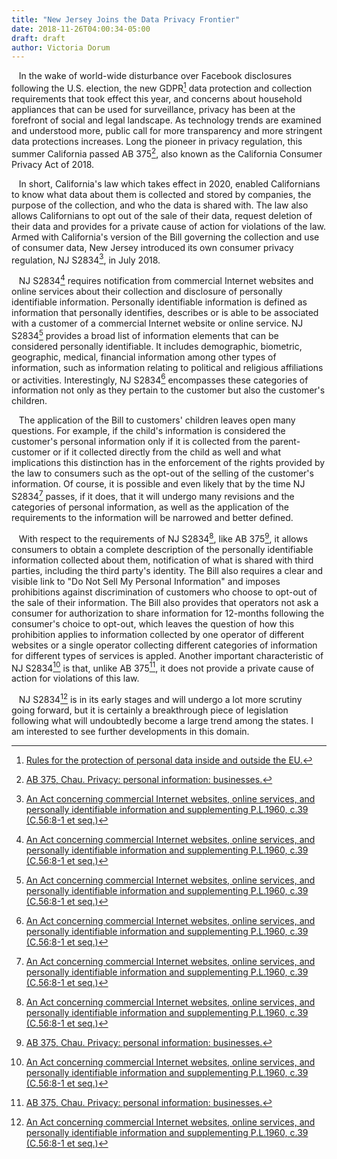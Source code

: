 ```yaml
---
title: "New Jersey Joins the Data Privacy Frontier"
date: 2018-11-26T04:00:34-05:00
draft: draft
author: Victoria Dorum
---
```



&nbsp;&nbsp; In the wake of world-wide disturbance over Facebook disclosures
following the U.S. election, the new GDPR[^1] data protection and collection
requirements that took effect this year, and concerns about household
appliances that can be used for surveillance, privacy has been at the
forefront of social and legal landscape. As technology trends are
examined and understood more, public call for more transparency and more
stringent data protections increases. Long the pioneer in privacy
regulation, this summer California passed AB 375[^2], also known as the
California Consumer Privacy Act of 2018.

&nbsp;&nbsp; In short, California's law which takes effect in 2020, enabled
Californians to know what data about them is collected and stored by
companies, the purpose of the collection, and who the data is shared
with. The law also allows Californians to opt out of the sale of their
data, request deletion of their data and provides for a private cause of
action for violations of the law. Armed with California's version of the
Bill governing the collection and use of consumer data, New Jersey
introduced its own consumer privacy regulation, NJ S2834[^3], in July 2018.

&nbsp;&nbsp; NJ S2834[^3] requires notification from commercial Internet websites and
online services about their collection and disclosure of personally
identifiable information. Personally identifiable information is defined
as information that personally identifies, describes or is able to be
associated with a customer of a commercial Internet website or online
service. NJ S2834[^3] provides a broad list of information elements that can
be considered personally identifiable. It includes demographic,
biometric, geographic, medical, financial information among other types
of information, such as information relating to political and religious
affiliations or activities. Interestingly, NJ S2834[^3] encompasses these
categories of information not only as they pertain to the customer but
also the customer's children.

&nbsp;&nbsp; The application of the Bill to customers' children leaves open many
questions. For example, if the child's information is considered the
customer's personal information only if it is collected from the
parent-customer or if it collected directly from the child as well and
what implications this distinction has in the enforcement of the rights
provided by the law to consumers such as the opt-out of the selling of
the customer's information. Of course, it is possible and even likely
that by the time NJ S2834[^3] passes, if it does, that it will undergo many
revisions and the categories of personal information, as well as the
application of the requirements to the information will be narrowed and
better defined.

&nbsp;&nbsp; With respect to the requirements of NJ S2834[^3], like AB 375[^2], it allows
consumers to obtain a complete description of the personally
identifiable information collected about them, notification of what is
shared with third parties, including the third party's identity. The
Bill also requires a clear and visible link to "Do Not Sell My Personal
Information" and imposes prohibitions against discrimination of
customers who choose to opt-out of the sale of their information. The
Bill also provides that operators not ask a consumer for authorization
to share information for 12-months following the consumer's choice to
opt-out, which leaves the question of how this prohibition applies to
information collected by one operator of different websites or a single
operator collecting different categories of information for different
types of services is appled. Another important characteristic of NJ S2834[^3] is that, unlike AB 375[^2], it does not provide a private cause of
action for violations of this law.

&nbsp;&nbsp; NJ S2834[^3] is in its early stages and will undergo a lot more scrutiny
going forward, but it is certainly a breakthrough piece of legislation
following what will undoubtedly become a large trend among the states. I
am interested to see further developments in this domain.

[^1]: <a href="https://ec.europa.eu/info/law/law-topic/data-protection_en" target="_blank">Rules for the protection of personal data inside and outside the EU.</a>
[^2]: <a href="https://leginfo.legislature.ca.gov/faces/billTextClient.xhtml?bill_id=201720180AB375" target="_blank">AB 375, Chau. Privacy: personal information: businesses.</a>
[^3]: <a href="https://www.njleg.state.nj.us/2018/Bills/S3000/2834_I1.HTM" target="_blank">An Act concerning commercial Internet websites, online services, and personally identifiable information and supplementing P.L.1960, c.39 (C.56:8-1 et seq.)</a>

